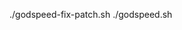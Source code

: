 <!-- chmod +x godspeed.sh -->
<!-- chmod +x setup-repo.sh release.sh deploy.sh -->
<!-- chmod +x godspeed-fix-patch.sh -->
./godspeed-fix-patch.sh
./godspeed.sh